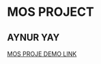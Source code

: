 # MOS PROJECT
## AYNUR YAY

[MOS PROJE DEMO LINK](https://aynuryay.github.io/mos.github.io/main.html)
